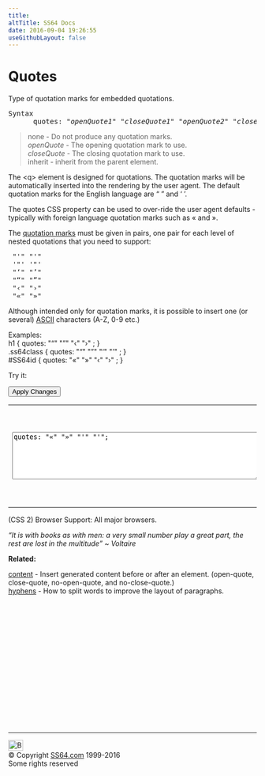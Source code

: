 ```yaml
---
title:
altTitle: SS64 Docs
date: 2016-09-04 19:26:55
useGithubLayout: false
---
```

<!-- #BeginLibraryItem "/Library/head_css.lbi" --><!-- #EndLibraryItem --><h1>Quotes</h1>
<p>Type of quotation marks for embedded quotations.</p>
<pre>Syntax
      quotes: "<i>openQuote1</i>" "<i>closeQuote1</i>" "<i>openQuote2</i>" "<i>closeQuote2</i>" | inherit ;</pre>
<blockquote>
<p><span class="code">none</span> - Do not produce any quotation marks.<br>
<i class="code">openQuote</i> - The opening quotation mark to use.<br>
<i class="code">closeQuote</i> - The closing quotation mark to use.<br>
<span class="code">inherit</span> - inherit from the parent element.</p>
</blockquote>
<p>The <span class="code">&lt;q&gt;</span> element is designed  for  quotations. The quotation marks will be automatically inserted into the rendering by the user agent. The default quotation marks  for the English language are <span class="code">“ ”</span> and <span class="code">‘ ’.</span></p>
<p>The <span class="code">quotes</span> CSS property can be used to over-ride the user agent defaults - typically with foreign language quotation marks such as <span class="code">«</span> and <span class="code">»</span>. </p>
<p>The <a href="http://en.wikipedia.org/wiki/Quotation_mark">quotation marks</a> must be given in pairs, one pair for each level of nested quotations that you need to support:</p>
<pre> "'" "'"
 '"' '"'
 "‘" "’"
 "“" "”"
 "‹" "›"
 "«" "»" </pre>
<p>Although intended only for quotation marks, it is possible to insert one (or several) <a href="../ascii.html">ASCII</a> characters (A-Z, 0-9 etc.)</p>
<p>Examples:<br>
  <span class="code">h1 { quotes: "“" "”" "‹" "›" ;  }<br>
    .ss64class { quotes: "“" "”" "‘" "’" ; }</span><br>
    <span class="code">#SS64id { quotes: "«" "»" "‹" "›" ;  }</span>    <br>
</p>
<p>Try it:</p><input type="button" onclick="ApplyStyle()" value="Apply Changes">
<table>
  <tbody><tr>
    <td><textarea name="tryit" id="trycode" cols="60" rows="6" onfocus="this.style.background='#fff';" onblur="this.style.background='#eee';" tabindex="1">quotes: "«" "»" "'" "'";
</textarea></td>
    <td><div id="tryresult"><q>Outer quote, <q>inner nested quote</q>, remainder of outer quote</q>. Normal text</div></td>
  </tr>
</tbody></table>
<p>(CSS 2) Browser Support:  All major browsers.</p>
<p class="quote"><i><q>It is with books as with men: a very small number play a great part, the rest are lost in the multitude</q> ~ Voltaire</i></p><p><b>Related:</b></p>
<p><a href="content.html">content</a> - Insert generated content before or after an element. (<span class="code">open-quote, close-quote, no-open-quote</span>, and <span class="code">no-close-quote</span>.)<br>
<a href="hyphens.html">hyphens</a> - How to split words to improve the layout of paragraphs.</p><!-- #BeginLibraryItem "/Library/foot_css.lbi" --><p>
<!-- CSS -->
<ins class="adsbygoogle" style="display:inline-block;width:300px;height:250px" data-ad-client="ca-pub-6140977852749469" data-ad-slot="2739097502"></ins>
<script>
(adsbygoogle = window.adsbygoogle || []).push({});
</script></p>
<hr>
<div id="bl" class="footer"><a href="quotes.html#"><img src="../images/top.png" width="30" height="22" alt="Back to the Top"></a></div>
<div id="br" class="footer, tagline">© Copyright <a href="http://ss64.com/">SS64.com</a> 1999-2016<br>
Some rights reserved</div><!-- #EndLibraryItem -->

